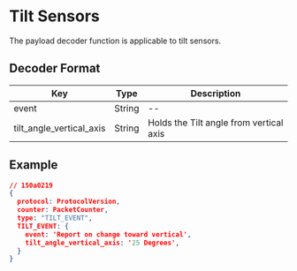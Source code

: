 # Tilt Sensors

The payload decoder function is applicable to tilt sensors.


## Decoder Format

| Key                      | Type    | Description                                               |
| ------------------------ | ------- | --------------------------------------------------------- |
| event                    | String  | --                                                        |
| tilt_angle_vertical_axis | String  | Holds the Tilt angle from vertical axis                   |

## Example

```json
// 150a0219
{
  protocol: ProtocolVersion,
  counter: PacketCounter,
  type: "TILT_EVENT",
  TILT_EVENT: {
    event: 'Report on change toward vertical',
    tilt_angle_vertical_axis: '25 Degrees',
  }
}
```
